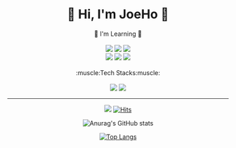 <!--
**joeholee/joeholee** is a ✨ _special_ ✨ repository because its `README.md` (this file) appears on your GitHub profile.

Here are some ideas to get you started:

- 🔭 I’m currently working on ...
- 🌱 I’m currently learning ...
- 👯 I’m looking to collaborate on ...
- 🤔 I’m looking for help with ...
- 💬 Ask me about ...
- 📫 How to reach me: ...
- 😄 Pronouns: ...
- ⚡ Fun fact: ...
-->
<div align="center">
  <h1>👋 Hi, I'm JoeHo 👋</h1>
</div>


<div align="center">
  🌱 I'm Learning 🌱
  <br>
  <br>
  <img src="https://img.shields.io/badge/Unreal%20Engine-0E1128?style=flat-square&logo=Unreal%20Engine&logoColor=white"/>
  <img src="https://img.shields.io/badge/C-A8B9CC?style=flat-square&logo=C&logoColor=white"/>
  <img src="https://img.shields.io/badge/C++-00599C?style=flat-square&logo=C%2B%2B&logoColor=white"/>
  <br>
  <img src="https://img.shields.io/badge/HTML-E34F26?style=flat-square&logo=HTML5&logoColor=white"/>
  <img src="https://img.shields.io/badge/CSS-1572B6?style=flat-square&logo=CSS3&logoColor=white"/>
  <img src="https://img.shields.io/badge/JavaScript-F7DF1E?style=flat-square&logo=JavaScript&logoColor=white"/>
  <br>
  <br>
  :muscle:Tech Stacks:muscle:<br>
  <br>
  <img src="https://img.shields.io/badge/Java-007396?style=flat-square&logo=Java&logoColor=white"/>
  <img src="https://img.shields.io/badge/Python-3776AB?style=flat-square&logo=Python&logoColor=white"/>
  <br>
  <hr>
  
  <a href="https://instagram.com/codinghamoye"><img src="https://img.shields.io/badge/Instagram-E4405F?style=flat&logo=instagram&logoColor=white"></a>
  [![Hits](https://hits.seeyoufarm.com/api/count/incr/badge.svg?url=https%3A%2F%2Fgithub.com%2Fjoeholee&count_bg=%2379C83D&title_bg=%23555555&icon=&icon_color=%23E7E7E7&title=hits&edge_flat=false)](https://hits.seeyoufarm.com)

  ![Anurag's GitHub stats](https://github-readme-stats.vercel.app/api?username=joeholee&show_icons=true&theme=dark)

  [![Top Langs](https://github-readme-stats.vercel.app/api/top-langs/?username=joeholee&layout=compact&theme=dracula)](https://github.com/anuraghazra/github-readme-stats)
  
</div>
